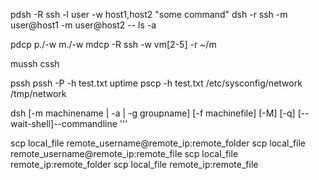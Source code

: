 pdsh -R ssh -l user -w host1,host2 "some command"
dsh -r ssh -m user@host1 -m user@host2 -- ls -a

pdcp 
p./-w m./-w mdcp -R ssh -w vm[2-5] -r ~/m

mussh
cssh

pssh 
pssh -P -h test.txt uptime
pscp -h test.txt /etc/sysconfig/network /tmp/network

dsh [-m machinename | -a | -g groupname] [-f machinefile] [-M] [-q] [--wait-shell]--commandline
'''


scp local_file remote_username@remote_ip:remote_folder
scp local_file remote_username@remote_ip:remote_file
scp local_file remote_ip:remote_folder
scp local_file remote_ip:remote_file



